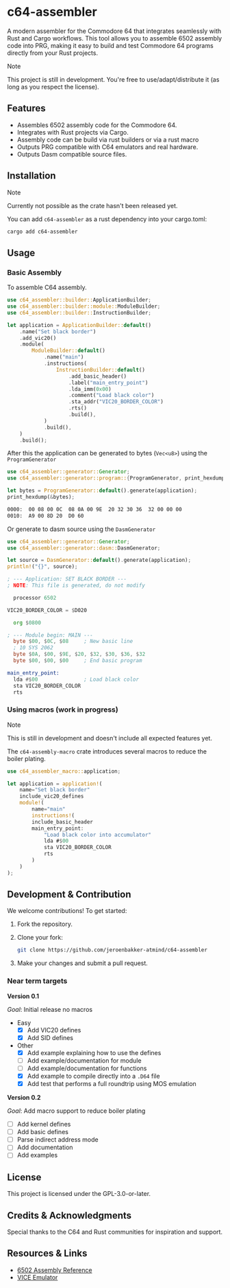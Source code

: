 # c64-assembler

A modern assembler for the Commodore 64 that integrates seamlessly with Rust and Cargo workflows. This tool allows you to assemble 6502 assembly code into PRG, making it easy to build and test Commodore 64 programs directly from your Rust projects.

> [!NOTE]
> This project is still in development. You're free to use/adapt/distribute it (as long as you respect the license).

## Features

- Assembles 6502 assembly code for the Commodore 64.
- Integrates with Rust projects via Cargo.
- Assembly code can be build via rust builders or via a rust macro
- Outputs PRG compatible with C64 emulators and real hardware.
- Outputs Dasm compatible source files.

## Installation

> [!NOTE]
> Currently not possible as the crate hasn't been released yet.

You can add `c64-assembler` as a rust dependency into your cargo.toml:

```sh
cargo add c64-assembler
```

## Usage

### Basic Assembly

To assemble C64 assembly.

```rust
use c64_assembler::builder::ApplicationBuilder;
use c64_assembler::builder::module::ModuleBuilder;
use c64_assembler::builder::InstructionBuilder;

let application = ApplicationBuilder::default()
    .name("Set black border")
    .add_vic20()
    .module(
        ModuleBuilder::default()
            .name("main")
            .instructions(
                InstructionBuilder::default()
                    .add_basic_header()
                    .label("main_entry_point")
                    .lda_imm(0x00)
                    .comment("Load black color")
                    .sta_addr("VIC20_BORDER_COLOR")
                    .rts()
                    .build(),
            )
            .build(),
    )
    .build();
```

After this the application can be generated to bytes (`Vec<u8>`) using the `ProgramGenerator`

```rust
use c64_assembler::generator::Generator;
use c64_assembler::generator::program::{ProgramGenerator, print_hexdump};

let bytes = ProgramGenerator::default().generate(application);
print_hexdump(&bytes);
```

```txt
0000:  00 08 00 0C  08 0A 00 9E  20 32 30 36  32 00 00 00
0010:  A9 00 8D 20  D0 60
```

Or generate to dasm source using the `DasmGenerator`

```rust
use c64_assembler::generator::Generator;
use c64_assembler::generator::dasm::DasmGenerator;

let source = DasmGenerator::default().generate(application);
println!("{}", source);
```

```asm
; --- Application: SET BLACK BORDER ---
; NOTE: This file is generated, do not modify

  processor 6502

VIC20_BORDER_COLOR = $D020

  org $0800

; --- Module begin: MAIN ---
  byte $00, $0C, $08     ; New basic line
  ; 10 SYS 2062
  byte $0A, $00, $9E, $20, $32, $30, $36, $32
  byte $00, $00, $00     ; End basic program

main_entry_point:
  lda #$00               ; Load black color
  sta VIC20_BORDER_COLOR
  rts
```

### Using macros (work in progress)

> [!NOTE]
> This is still in development and doesn't include all expected features yet.

The `c64-assembly-macro` crate introduces several macros to reduce the boiler plating.

```rust
use c64_assembler_macro::application;

let application = application!(
    name="Set black border"
    include_vic20_defines
    module!(
        name="main"
        instructions!(
        include_basic_header
        main_entry_point:
            "Load black color into accumulator"
            lda #$00
            sta VIC20_BORDER_COLOR
            rts
        )
    )
);
```



## Development & Contribution

We welcome contributions! To get started:

1. Fork the repository.

2. Clone your fork:

   ```sh
   git clone https://github.com/jeroenbakker-atmind/c64-assembler
   ```

3. Make your changes and submit a pull request.

### Near term targets

**Version 0.1**

*Goal*: Initial release no macros

- Easy
  - [x] Add VIC20 defines
  - [x] Add SID defines
- Other
  - [x] Add example explaining how to use the defines
  - [ ] Add example/documentation for module
  - [ ] Add example/documentation for functions  
  - [x] Add example to compile directly into a `.D64` file
  - [x] Add test that performs a full roundtrip using MOS emulation

**Version 0.2**

*Goal*: Add macro support to reduce boiler plating

- [ ] Add kernel defines
- [ ] Add basic defines
- [ ] Parse indirect address mode
- [ ] Add documentation
- [ ] Add examples

## License

This project is licensed under the GPL-3.0-or-later.

## Credits & Acknowledgments

Special thanks to the C64 and Rust communities for inspiration and support.

## Resources & Links

- [6502 Assembly Reference](https://www.masswerk.at/6502/)
- [VICE Emulator](https://vice-emu.sourceforge.io/)
